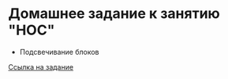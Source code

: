 # Домашнее задание к занятию "HOC"
 - Подсвечивание блоков

[Ссылка на задание](https://github.com/netology-code/ra16-homeworks/tree/ra-51/hoc/highlight)